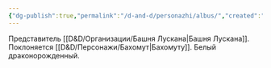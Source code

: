 ```yaml
---
{"dg-publish":true,"permalink":"/d-and-d/personazhi/albus/","created":"2024-02-19T19:15:28.747+03:00","updated":"2024-01-29T23:58:04.497+03:00"}
---
```


Представитель [[D&D/Организации/Башня Лускана\|Башня Лускана]]. Поклоняется [[D&D/Персонажи/Бахомут\|Бахомуту]]. Белый драконорожденный.

